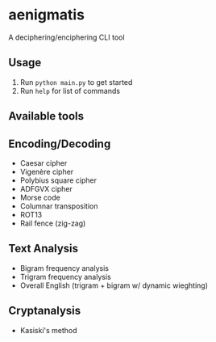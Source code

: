 # aenigmatis
A deciphering/enciphering CLI tool

## Usage
1. Run `python main.py` to get started
2. Run `help` for list of commands

## Available tools

## Encoding/Decoding
- Caesar cipher  
- Vigenère cipher  
- Polybius square cipher  
- ADFGVX cipher  
- Morse code  
- Columnar transposition
- ROT13  
- Rail fence (zig-zag)

## Text Analysis
- Bigram frequency analysis  
- Trigram frequency analysis  
- Overall English (trigram + bigram w/ dynamic wieghting)  

## Cryptanalysis
- Kasiski's method